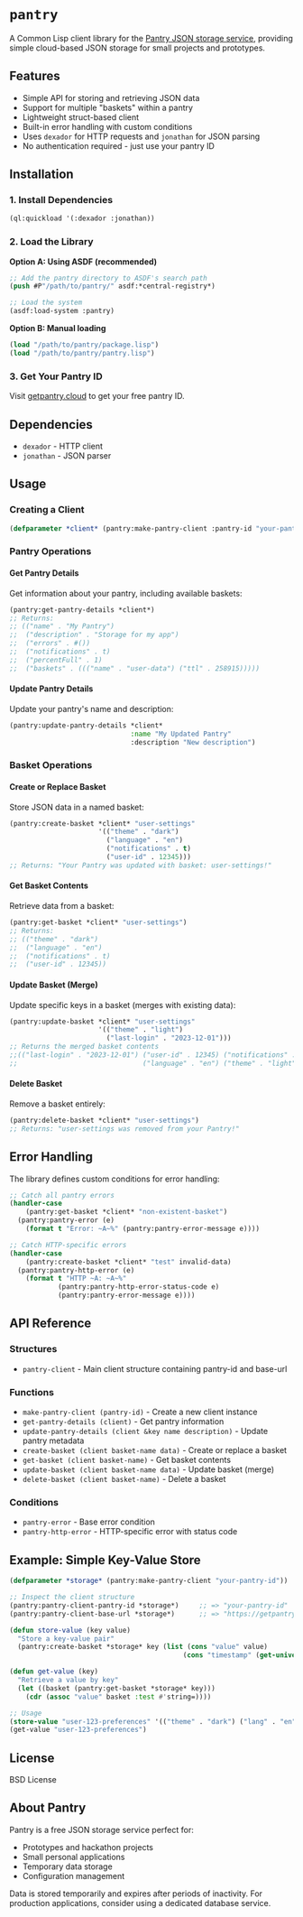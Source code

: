 # `pantry`

A Common Lisp client library for the [Pantry JSON storage
service](https://getpantry.cloud), providing simple cloud-based JSON
storage for small projects and prototypes.

## Features

- Simple API for storing and retrieving JSON data
- Support for multiple "baskets" within a pantry
- Lightweight struct-based client
- Built-in error handling with custom conditions
- Uses `dexador` for HTTP requests and `jonathan` for JSON parsing
- No authentication required - just use your pantry ID

## Installation

### 1. Install Dependencies

```lisp
(ql:quickload '(:dexador :jonathan))
```

### 2. Load the Library

**Option A: Using ASDF (recommended)**
```lisp
;; Add the pantry directory to ASDF's search path
(push #P"/path/to/pantry/" asdf:*central-registry*)

;; Load the system
(asdf:load-system :pantry)
```

**Option B: Manual loading**
```lisp
(load "/path/to/pantry/package.lisp")
(load "/path/to/pantry/pantry.lisp")
```

### 3. Get Your Pantry ID

Visit [getpantry.cloud](https://getpantry.cloud) to get your free pantry ID.

## Dependencies

- `dexador` - HTTP client
- `jonathan` - JSON parser

## Usage

### Creating a Client

```lisp
(defparameter *client* (pantry:make-pantry-client :pantry-id "your-pantry-id-here"))
```

### Pantry Operations

#### Get Pantry Details
Get information about your pantry, including available baskets:

```lisp
(pantry:get-pantry-details *client*)
;; Returns:
;; (("name" . "My Pantry")
;;  ("description" . "Storage for my app")
;;  ("errors" . #())
;;  ("notifications" . t)
;;  ("percentFull" . 1)
;;  ("baskets" . ((("name" . "user-data") ("ttl" . 258915)))))
```

#### Update Pantry Details
Update your pantry's name and description:

```lisp
(pantry:update-pantry-details *client*
                              :name "My Updated Pantry"
                              :description "New description")
```

### Basket Operations

#### Create or Replace Basket
Store JSON data in a named basket:

```lisp
(pantry:create-basket *client* "user-settings"
                      '(("theme" . "dark")
                        ("language" . "en")
                        ("notifications" . t)
                        ("user-id" . 12345)))
;; Returns: "Your Pantry was updated with basket: user-settings!"
```

#### Get Basket Contents
Retrieve data from a basket:

```lisp
(pantry:get-basket *client* "user-settings")
;; Returns:
;; (("theme" . "dark")
;;  ("language" . "en")
;;  ("notifications" . t)
;;  ("user-id" . 12345))
```

#### Update Basket (Merge)
Update specific keys in a basket (merges with existing data):

```lisp
(pantry:update-basket *client* "user-settings"
                      '(("theme" . "light")
                        ("last-login" . "2023-12-01")))
;; Returns the merged basket contents
;;(("last-login" . "2023-12-01") ("user-id" . 12345) ("notifications" . T)
;;                               ("language" . "en") ("theme" . "light"))
```

#### Delete Basket
Remove a basket entirely:

```lisp
(pantry:delete-basket *client* "user-settings")
;; Returns: "user-settings was removed from your Pantry!"
```

## Error Handling

The library defines custom conditions for error handling:

```lisp
;; Catch all pantry errors
(handler-case
    (pantry:get-basket *client* "non-existent-basket")
  (pantry:pantry-error (e)
    (format t "Error: ~A~%" (pantry:pantry-error-message e))))

;; Catch HTTP-specific errors
(handler-case
    (pantry:create-basket *client* "test" invalid-data)
  (pantry:pantry-http-error (e)
    (format t "HTTP ~A: ~A~%"
            (pantry:pantry-http-error-status-code e)
            (pantry:pantry-error-message e))))
```

## API Reference

### Structures

- `pantry-client` - Main client structure containing pantry-id and base-url

### Functions

- `make-pantry-client (pantry-id)` - Create a new client instance
- `get-pantry-details (client)` - Get pantry information
- `update-pantry-details (client &key name description)` - Update pantry metadata
- `create-basket (client basket-name data)` - Create or replace a basket
- `get-basket (client basket-name)` - Get basket contents
- `update-basket (client basket-name data)` - Update basket (merge)
- `delete-basket (client basket-name)` - Delete a basket

### Conditions

- `pantry-error` - Base error condition
- `pantry-http-error` - HTTP-specific error with status code

## Example: Simple Key-Value Store

```lisp
(defparameter *storage* (pantry:make-pantry-client "your-pantry-id"))

;; Inspect the client structure
(pantry:pantry-client-pantry-id *storage*)     ;; => "your-pantry-id"
(pantry:pantry-client-base-url *storage*)      ;; => "https://getpantry.cloud/apiv1/pantry"

(defun store-value (key value)
  "Store a key-value pair"
  (pantry:create-basket *storage* key (list (cons "value" value)
                                           (cons "timestamp" (get-universal-time)))))

(defun get-value (key)
  "Retrieve a value by key"
  (let ((basket (pantry:get-basket *storage* key)))
    (cdr (assoc "value" basket :test #'string=))))

;; Usage
(store-value "user-123-preferences" '(("theme" . "dark") ("lang" . "en")))
(get-value "user-123-preferences")
```

## License

BSD License

## About Pantry

Pantry is a free JSON storage service perfect for:
- Prototypes and hackathon projects
- Small personal applications
- Temporary data storage
- Configuration management

Data is stored temporarily and expires after periods of inactivity. For production applications, consider using a dedicated database service.
